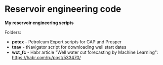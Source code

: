 # Reservoir engineering code
**My reservoir engineering scripts**

Folders:

- **petex** - Petroleum Expert scripts for GAP and Prosper
- **tnav** - tNavigator script for downloading well start dates
- **wct_fc** - Habr article "Well water cut forecasting by Machine Learning": https://habr.com/ru/post/533470/